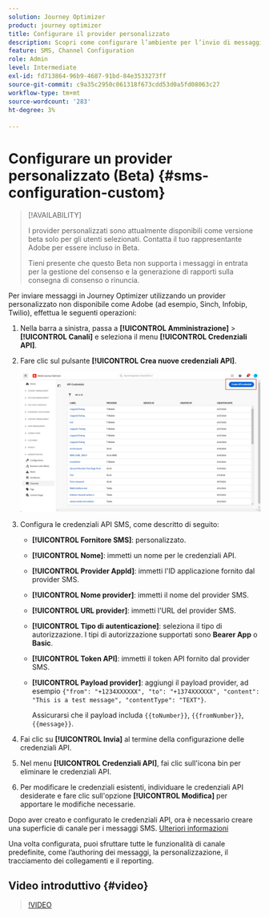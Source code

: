 ```yaml
---
solution: Journey Optimizer
product: journey optimizer
title: Configurare il provider personalizzato
description: Scopri come configurare l’ambiente per l’invio di messaggi di testo con Journey Optimizer con un provider personalizzato
feature: SMS, Channel Configuration
role: Admin
level: Intermediate
exl-id: fd713864-96b9-4687-91bd-84e3533273ff
source-git-commit: c9a35c2950c061318f673cdd53d0a5fd08063c27
workflow-type: tm+mt
source-wordcount: '283'
ht-degree: 3%

---
```


# Configurare un provider personalizzato (Beta) {#sms-configuration-custom}

>[!AVAILABILITY]
>
>I provider personalizzati sono attualmente disponibili come versione beta solo per gli utenti selezionati. Contatta il tuo rappresentante Adobe per essere incluso in Beta.
>
>Tieni presente che questo Beta non supporta i messaggi in entrata per la gestione del consenso e la generazione di rapporti sulla consegna di consenso o rinuncia.

Per inviare messaggi in Journey Optimizer utilizzando un provider personalizzato non disponibile come Adobe (ad esempio, Sinch, Infobip, Twilio), effettua le seguenti operazioni:

1. Nella barra a sinistra, passa a **[!UICONTROL Amministrazione]** > **[!UICONTROL Canali]** e seleziona il menu **[!UICONTROL Credenziali API]**.

1. Fare clic sul pulsante **[!UICONTROL Crea nuove credenziali API]**.

   ![](assets/sms_byo_1.png)

1. Configura le credenziali API SMS, come descritto di seguito:

   * **[!UICONTROL Fornitore SMS]**: personalizzato.

   * **[!UICONTROL Nome]**: immetti un nome per le credenziali API.

   * **[!UICONTROL Provider AppId]**: immetti l&#39;ID applicazione fornito dal provider SMS.

   * **[!UICONTROL Nome provider]**: immetti il nome del provider SMS.

   * **[!UICONTROL URL provider]**: immetti l&#39;URL del provider SMS.

   * **[!UICONTROL Tipo di autenticazione&#x200B;]**: seleziona il tipo di autorizzazione. I tipi di autorizzazione supportati sono **Bearer App** o **Basic**.

   * **[!UICONTROL Token API]**: immetti il token API fornito dal provider SMS.

   * **[!UICONTROL Payload provider]**: aggiungi il payload provider, ad esempio `{"from": "+1234XXXXXX", "to": "+1374XXXXXX", "content": "This is a test message", "contentType": "TEXT"}`.

     Assicurarsi che il payload includa `{{toNumber}}`, `{{fromNumber}}`, `{{message}}`.

1. Fai clic su **[!UICONTROL Invia]** al termine della configurazione delle credenziali API.

1. Nel menu **[!UICONTROL Credenziali API]**, fai clic sull&#39;icona bin per eliminare le credenziali API.

1. Per modificare le credenziali esistenti, individuare le credenziali API desiderate e fare clic sull&#39;opzione **[!UICONTROL Modifica]** per apportare le modifiche necessarie.

Dopo aver creato e configurato le credenziali API, ora è necessario creare una superficie di canale per i messaggi SMS. [Ulteriori informazioni](sms-configuration-surface.md)

Una volta configurata, puoi sfruttare tutte le funzionalità di canale predefinite, come l’authoring dei messaggi, la personalizzazione, il tracciamento dei collegamenti e il reporting.

## Video introduttivo {#video}

>[!VIDEO](https://video.tv.adobe.com/v/3431625)
